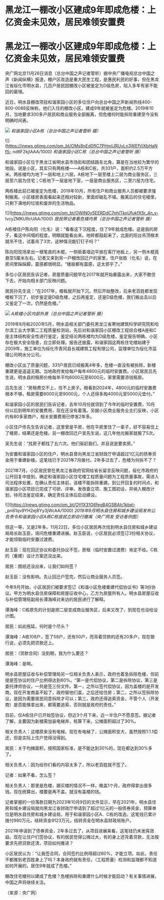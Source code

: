 # 黑龙江一棚改小区建成9年即成危楼：上亿资金未见效，居民难领安置费

# 黑龙江一棚改小区建成9年即成危楼：上亿资金未见效，居民难领安置费

央广网北京11月26日消息（总台中国之声记者管昕）据中央广播电视总台中国之声《新闻纵横》报道，棚户区改造是重大民生工程，是惠民利民的好事，但在黑龙江省绥化市明水县，几百户居民因棚改小区被鉴定为D级危房，陷入多年有家不能回的窘境。

近日，明水县棚改项目和谐家园小区的多位住户向总台中国之声新闻热线400-800-0088反映称，他们入住的棚改小区，建成9年就被鉴定为危楼。2019年10月，当地要求300多户居民和商业服务全部搬离，但危楼何时能拆除重建至今没有明确时间表。

![](https://inews.gtimg.com/om_bt/O-6fOIjtgf7wnmLqwOaPHK5Z9ujPmtEOuSCE0kiTZaXWoAA/1000)
_和谐家园小区A栋（总台中国之声记者管昕 摄）_

![](https://inews.gtimg.com/om_bt/OMs8nEd0fIC7PHmIJRUvLn3WEfViXbHaNfS-
nd6F2kjIAAA/1000) _和谐家园小区C栋（总台中国之声记者管昕 摄）_

和谐家园小区位于黑龙江省明水县市场街和团结路东北角，算是在当地较为繁华的地段。说是小区，其实只有两栋楼——A栋和C栋，共331户，面积约2.5万平方米。两栋楼均为地下一层和地上六层。A栋地下一层至楼上二层为商业服务区，三层至六层为住宅；C栋地下一层是地下室，一层是商业服务区，二至六层为住宅。

两栋楼此前已被鉴定为危楼，2019年10月，所有住户和商业服务人员都被要求强制搬离。小区楼房表面看起来还相对较新，里面却破乱不堪。搬离后的住宅楼里，只剩下满地的垃圾和废弃的生活物品。

![](https://inews.gtimg.com/om_bt/OWIN0y5EERDdC7nhlTkoUfukfX5r_4n_y-
IvcyZMKURcUAA/1000) _居民带记者看危楼内景（总台中国之声记者管昕 摄）_

A栋楼住户陈向阳（化名）说：“看看这下沉程度，住了9年就成危楼。这是我的房子，看这中间塌的程度，明眼就能看出来。地砖都鼓起来了，北面的阳台吊顶根本就吊不住，试着吊了3次，这种情况能钉钉子吗？”

陈向阳现场拿出一根笔直的木棍，一侧抵着墙边平放在客厅地板上，另一侧木棍竟悬空5厘米左右。记者又来到另一户棚改回迁户的家里，住户张胜（化名）说，在房间里跺跺脚，震感都很明显。“楼层都有震感，这太邪乎了。”

多位小区居民告诉记者，房屋质量问题早在2017年就开始暴露出来，大家不敢住下去，开始向相关部门反映问题。

居民孙先生说：“在2017年，楼板就开始下沉，然后开始整改，后来老百姓都发现楼板下沉了，初步鉴定是D级危楼，之后再鉴定，还是D级危楼，我们搬出去以后又鉴定了一次，仍然是危楼。”

![](https://inews.gtimg.com/om_bt/OBVluFeXMwqOhQv1IT8LdNKb52K30GekPHMjugWNGwbCcAA/1000)
_A栋楼小区内部外景（总台中国之声记者管昕 摄）_

2019年8月和2020年5月，明水县相关部门委托黑龙江省寒地建筑科学研究院和哈尔滨工业大学第二工程质量检测站，先后对和谐家园小区棚改工程综合楼A座和C座主体结构安全性进行鉴定，鉴定结论两栋楼均为D级危楼，鉴定报告明确，小区存在极大安全隐患，应立即处理。报告还披露，和谐家园这两栋住宅楼始建于2009年，施工单位为绥化市青冈县长城建筑工程有限公司，监理单位为绥化市监理公司明水分公司。

棚改小区出了质量问题，331户居民已经搬离4年多，危楼一直没有被拆除，新楼重建更是遥遥无期。当地政府发给每户每年4800元的临时安置费。小区居民吕先生说，明水县的租房价格每年平均6000元至8000元，家里需要添钱租房。

吕先生说：“房租费交不上，住不上房子。眼看到2024年，4800元的临时安置费根本不够，租房需要8000元至9000元，个人还得多掏4000元至5000元垫付。”

和谐家园小区的居民们告诉记者，去年10月份就领到了今年的临时安置费，10月份以后到明年的安置费用，现在还没有着落。另据小区商业服务业主们反映，小区约有80多家商户，相关安置费用已停发2年多。

小区住户佟先生告诉记者，这里曾是平房，他在平房里住了一辈子，好不容易住上了楼房，结果还是危楼。另一棚改回迁户吴先生说，这几年他光搬家就搬了5次。

吴先生说：“找房子都找了五六次。他们驱赶我们，并且说是要卖房。”

为安置和谐家园小区的住户，明水县曾向黑龙江省财政厅申请超过1亿元的债券资金用于重建新楼。这笔钱已于2021年7月拨付。2年多过去了，危楼为何拆不了？

2021年7月，小区居民曾在黑龙江省政府官网给省长留言反映问题，绥化市政府的公开回复中提到，确定和谐家园小区住宅楼工程质量问题为工程质量事故，需进入司法程序处置，在确认责任主体前，该楼不能拆除重建。到公开回复的时间点，和谐家园小区项目已完成了可研、评审、发改委立项、施工图初设，并纳入棚改计划，待司法鉴定结束，确定责任主体后启动建设。

![](https://inews.gtimg.com/om_bt/OYfX31G6fegB4GSBAIc1kbel-
_pn61qv9YH2ej8Yy3jWcAA/1000) _2019年9月明水县住房和城乡建设局发布公告责令和谐家园小区A栋C栋居民立即自行撤离（央广网发
受访者供图）_

但这一等，又是2年多。11月22日，多位小区居民再次找到明水县住房和城乡建设局局长赵玉臣，询问危楼重建进展。赵玉臣说，小区居民必须签订3份相关协议，才能领取临时安置过渡费。

赵玉臣：现在回迁协议和委托协议不签，房租（临时安置过渡费）肯定不给。C栋的（重建）设计方案还没出来。

居民：图纸还没出来，让我们如何签？

赵玉臣：没有影响。先让回迁户签完，然后让商业服务人员签。

今年9月开始，小区居民们被要求签订《和谐小区危楼重建代偿协议书》等3份协议。甲方为明水县住房保障和房屋征收中心，乙方为房屋所有人。明水县房屋征收与补偿管理局副局长谭海峰对来访的居民进行了解释。

谭海峰：C栋原先的计划是把二层变成商业服务区，后来又改了，到现在也没给设计图。

居民：如此拖延，何时是个尽头？

谭海峰：A栋108户，签了58户，还有50户，而背着贷款的还有20多户，现在银行说，必须先把贷款还上。

居民：（贷款合同）没到期，我为什么要还？

谭海峰：是啊。

明水县房屋征收与补偿管理局另一位相关负责人表示，政府也着急拆除危楼，但前提是签协议的住户比例得达到60%。“第一是代偿协议，第二是拆除协议，第三是委托律师协议，一共是签三份文件。第一，之所以签代偿协议，因为盖楼的是开发商，现在开发商盖不起了，政府替他们盖，之后还给住房；第二，之所以签拆除协议，是因为需要居民同意拆除才可以；第三，政府还得追索资金，不管个人（开发商）是否能够拿出来，都需要追索，否则就是政府的责任。”

目前，仅A栋住户已开始签协议，但近3个月下来，近一半住户不愿意签。据记者了解，主要因为新楼需加装电梯井，核算下来，公摊面积超过了30%。

相关负责人：这楼原来没有电梯，现在有电梯了，公摊面积变大，虽然按照1:1.1偿还，但是实际上住户觉得没得到。

居民：关于均摊面积，按照国家标准，是不能达到30%的，现在都达到30%多了。

相关负责人：因为给你们看的内容太多了，所以老百姓就不签了。

记者：如果不看，怎么签？

相关负责人：那里是危楼，跟买楼的情况不一样。晚盖1个月，政府得拿出很多钱。现在统算出，楼要是再不盖，就没有盖楼的钱。

记者掌握的一份落款日期为2023年10月9日的文件显示，早在2021年，明水县住房和城乡建设局就向黑龙江省财政厅申请到了超过1亿元的一般债券资金，预算单位是明水县住房和城乡建设局，用于和谐家园小区A、C栋的改造。这笔钱已累计拨付980万元，结转资金9123万元，结转资金在明水县财政局账户。

2021年申请到了债券资金，2年多过去了，从项目进展来看，这笔钱仍未发挥效益。现在让住户们签协议，有的居民觉得公摊过大，有的身上还背着贷款，无法按要求先把贷款还清，项目如何推进？

小区居民认为：“让我签合同，合同签约比例得超过60%，才能立项。如此，责任不都推到老百姓身上了吗？本身政府就有责任，（工程质量）检测和监理都不知道如何开展的，居住9年就成了危楼。”

棚改住宅楼何以建成了危楼？危楼拆除和重建什么时候才能启动？有关事情进展，中国之声将继续关注。

（来源：央广网）

